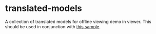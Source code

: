 # translated-models
A collection of translated models for offline viewing demo in viewer. This should be used in conjunction with [this sample](https://github.com/Developer-Autodesk/viewer-javascript-offline.sample).
